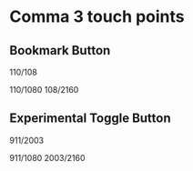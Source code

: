 # Comma 3 touch points

## Bookmark Button
110/108

110/1080
108/2160

## Experimental Toggle Button

911/2003

911/1080
2003/2160
